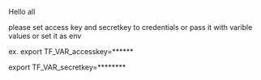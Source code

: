 Hello all

please set access key and secretkey to credentials or pass it with varible values or set it as env 

ex. 
 export TF_VAR_accesskey=******
 

export TF_VAR_secretkey=********
